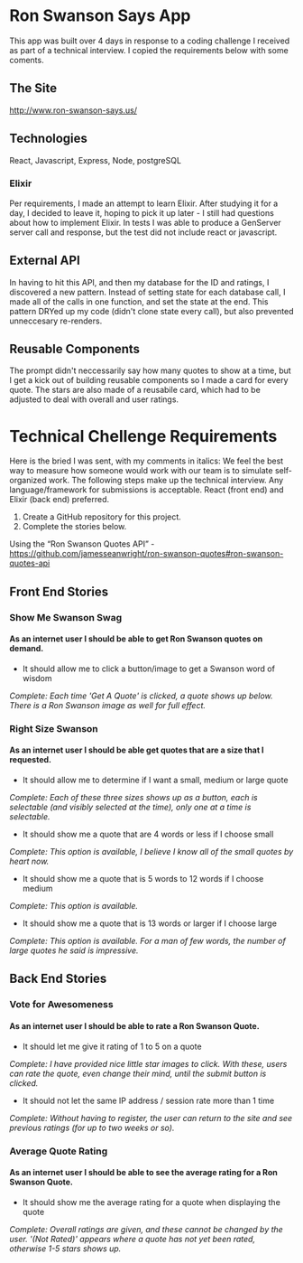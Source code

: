 # Ron Swanson Says App
This app was built over 4 days in response to a coding challenge I received as part of a technical interview. I copied the requirements below with some coments.

## The Site
http://www.ron-swanson-says.us/

## Technologies 
React, Javascript, Express, Node, postgreSQL

### Elixir
Per requirements, I made an attempt to learn Elixir. After studying it for a day, I decided to leave it, hoping to pick it up later - I still had questions about how to implement Elixir. In tests I was able to produce a GenServer server call and response, but the test did not include react or javascript.

## External API
In having to hit this API, and then my database for the ID and ratings, I discovered a new pattern.
Instead of setting state for each database call, I made all of the calls in one function, and set the state at the end. This pattern DRYed up my code (didn't clone state every call), but also prevented unneccesary re-renders.

## Reusable Components
The prompt didn't neccessarily say how many quotes to show at a time, but I get a kick out of building reusable components so I made a card for every quote. The stars are also made of a reusabile card, which had to be adjusted to deal with overall and user ratings. 



# Technical Chellenge Requirements
Here is the bried I was sent, with my comments in italics:
We feel the best way to measure how someone would work with our team is to simulate self-organized work. The following steps make up the technical interview. Any language/framework for submissions is acceptable. React (front end) and Elixir (back end) preferred.

1. Create a GitHub repository for this project.
2. Complete the stories below.

Using the “Ron Swanson Quotes API” - https://github.com/jamesseanwright/ron-swanson-quotes#ron-swanson-quotes-api

## Front End Stories
### Show Me Swanson Swag
#### As an internet user I should be able to get Ron Swanson quotes on demand.

+ It should allow me to click a button/image to get a Swanson word of wisdom

*Complete: Each time 'Get A Quote' is clicked, a quote shows up below. There is a Ron Swanson image as well for full effect.*

### Right Size Swanson
#### As an internet user I should be able get quotes that are a size that I requested.

+ It should allow me to determine if I want a small, medium or large quote

*Complete: Each of these three sizes shows up as a button, each is selectable (and visibly selected at the time), only one at a time is selectable.*

+ It should show me a quote that are 4 words or less if I choose small

*Complete: This option is available, I believe I know all of the small quotes by heart now.*

+ It should show me a quote that is 5 words to 12 words if I choose medium

*Complete: This option is available.*

+ It should show me a quote that is 13 words or larger if I choose large

*Complete: This option is available. For a man of few words, the number of large quotes he said is impressive.*

## Back End Stories
### Vote for Awesomeness
#### As an internet user I should be able to rate a Ron Swanson Quote.

+ It should let me give it rating of 1 to 5 on a quote

*Complete: I have provided nice little star images to click. With these, users can rate the quote, even change their mind, until the submit button is clicked.*

+ It should not let the same IP address / session rate more than 1 time

*Complete: Without having to register, the user can return to the site and see previous ratings (for up to two weeks or so).*

### Average Quote Rating
#### As an internet user I should be able to see the average rating for a Ron Swanson Quote.

+ It should show me the average rating for a quote when displaying the quote

*Complete: Overall ratings are given, and these cannot be changed by the user. '(Not Rated)' appears where a quote has not yet been rated, otherwise 1-5 stars shows up.*
